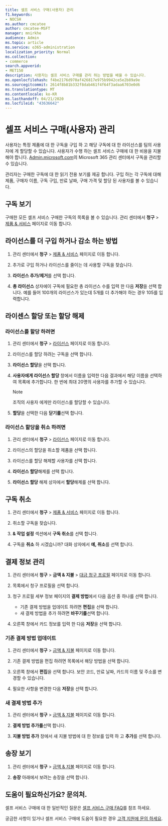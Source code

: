 ```yaml
---
title: 셀프 서비스 구매(사용자) 관리
f1.keywords:
- NOCSH
ms.author: cmcatee
author: cmcatee-MSFT
manager: mnirkhe
audience: Admin
ms.topic: article
ms.service: o365-administration
localization_priority: Normal
ms.collection:
- commerce
search.appverid:
- MET150
description: 사용자는 셀프 서비스 구매를 관리 하는 방법을 배울 수 있습니다.
ms.openlocfilehash: f4be2176d970af426817e975b9942ce5e2b89a9e
ms.sourcegitcommit: 2614f8b81b332f8dab461f4f64f3adaa6703e0d6
ms.translationtype: MT
ms.contentlocale: ko-KR
ms.lasthandoff: 04/21/2020
ms.locfileid: "43636642"
---
```

# <a name="manage-self-service-purchases-users"></a>셀프 서비스 구매(사용자) 관리

사용자는 특정 제품에 대 한 구독을 구입 하 고 해당 구독에 대 한 라이선스를 팀의 사용자에 게 할당할 수 있습니다. 사용자가 수행 하는 셀프 서비스 구매에 대 한 비용을 지불 해야 합니다. <a href="https://go.microsoft.com/fwlink/p/?linkid=2024339" target="_blank">Admin.microsoft.com</a>의 Microsoft 365 관리 센터에서 구독을 관리할 수 있습니다.


관리자는 구매한 구독에 대 한 읽기 전용 보기를 제공 합니다. 구입 하는 각 구독에 대해 제품, 구매자 이름, 구독 구입, 만료 날짜, 구매 가격 및 할당 된 사용자를 볼 수 있습니다.

## <a name="view-your-subscriptions"></a>구독 보기

구매한 모든 셀프 서비스 구매한 구독의 목록을 볼 수 있습니다. 관리 센터에서 **청구** > <a href="https://go.microsoft.com/fwlink/p/?linkid=842054" target="_blank">제품 & 서비스</a> 페이지로 이동 합니다.

## <a name="how-to-buy-more-or-reduce-licenses"></a>라이선스를 더 구입 하거나 감소 하는 방법

1. 관리 센터에서 **청구** > <a href="https://go.microsoft.com/fwlink/p/?linkid=842054" target="_blank">제품 & 서비스</a> 페이지로 이동 합니다.

2. 추가로 구입 하거나 라이선스를 줄이는 데 사용할 구독을 찾습니다.

3. **라이선스 추가/제거**를 선택 합니다.

4. **총 라이선스** 상자에이 구독에 필요한 총 라이선스 수를 입력 한 다음 **저장**을 선택 합니다.
예를 들어 100개의 라이선스가 있는데 5개를 더 추가해야 하는 경우 105를 입력합니다.

## <a name="assign-or-unassign-licenses"></a>라이센스 할당 또는 할당 해제

### <a name="to-assign-licenses"></a>라이선스를 할당 하려면

1. 관리 센터에서 **청구** > <a href="https://go.microsoft.com/fwlink/p/?linkid=842264" target="_blank">라이선스</a> 페이지로 이동 합니다.

2. 라이선스를 할당 하려는 구독을 선택 합니다.

3. **라이선스 할당**을 선택 합니다.

4. **사용자에게 라이선스 할당** 창에서 이름을 입력한 다음 결과에서 해당 이름을 선택하여 목록에 추가합니다. 한 번에 최대 20명의 사용자를 추가할 수 있습니다.

    > [!NOTE]
    > 조직의 사용자 에게만 라이선스를 할당할 수 있습니다.

5. **할당**을 선택한 다음 **닫기를**선택 합니다.

### <a name="to-unassign-licenses"></a>라이선스 할당을 취소 하려면

1. 관리 센터에서 **청구** > <a href="https://go.microsoft.com/fwlink/p/?linkid=842264" target="_blank">라이선스</a> 페이지로 이동 합니다.

2. 라이선스의 할당을 취소할 제품을 선택 합니다.

3. 라이선스를 할당 해제할 사용자를 선택 합니다.

4. **라이선스 할당**해제를 선택 합니다.

5. **라이선스 할당** 해제 상자에서 **할당**해제를 선택 합니다.

## <a name="cancel-a-subscription"></a>구독 취소

1. 관리 센터에서 **청구** > <a href="https://go.microsoft.com/fwlink/p/?linkid=842054" target="_blank">제품 & 서비스</a> 페이지로 이동 합니다.

2. 취소할 구독을 찾습니다.

3. **& 작업 설정** 섹션에서 **구독 취소**를 선택 합니다.

4. 구독을 **취소** 하 시겠습니까? 대화 상자에서 **예, 취소**를 선택 합니다.

## <a name="manage-your-payment-details"></a>결제 정보 관리

1. 관리 센터에서 **청구** > **금액 & 지불** > <a href="https://go.microsoft.com/fwlink/p/?linkid=2103629" target="_blank">대금 청구 프로필</a> 페이지로 이동 합니다.

2. 목록에서 청구 프로필을 선택 합니다.

3. 청구 프로필 세부 정보 페이지의 **결제 방법**에서 다음 옵션 중 하나를 선택 합니다.

    - 기존 결제 방법을 업데이트 하려면 **편집**을 선택 합니다.
    - 새 결제 방법을 추가 하려면 **바꾸기를**선택 합니다.

4. 오른쪽 창에서 카드 정보를 입력 한 다음 **저장**을 선택 합니다.

### <a name="update-an-existing-payment-method"></a>기존 결제 방법 업데이트

1. 관리 센터에서 **청구** > <a href="https://go.microsoft.com/fwlink/p/?linkid=848039" target="_blank">금액 & 지불</a> 페이지로 이동 합니다.

2. 기존 결제 방법을 편집 하려면 목록에서 해당 방법을 선택 합니다.

3. 오른쪽 창에서 **편집**을 선택 합니다. 보안 코드, 만료 날짜, 카드의 이름 및 주소를 변경할 수 있습니다.

4. 필요한 사항을 변경한 다음 **저장**을 선택 합니다.

### <a name="add-a-new-payment-method"></a>새 결제 방법 추가

1. 관리 센터에서 **청구** > <a href="https://go.microsoft.com/fwlink/p/?linkid=848039" target="_blank">금액 & 지불</a> 페이지로 이동 합니다.

2. **결제 방법 추가를**선택 합니다.

3. **지불 방법 추가** 창에서 새 지불 방법에 대 한 정보를 입력 하 고 **추가**를 선택 합니다.

## <a name="view-your-invoices"></a>송장 보기

1. 관리 센터에서 **청구** > <a href="https://go.microsoft.com/fwlink/p/?linkid=848039" target="_blank">금액 & 지불</a> 페이지로 이동 합니다.

2. **송장** 아래에서 보려는 송장을 선택 합니다.

## <a name="need-help-contact-us"></a>도움이 필요하신가요? 문의처.

셀프 서비스 구매에 대 한 일반적인 질문은 [셀프 서비스 구매 FAQ](self-service-purchase-faq.md)를 참조 하세요.

궁금한 사항이 있거나 셀프 서비스 구매에 도움이 필요한 경우 [고객 지원에 문의 하세요](https://docs.microsoft.com/office365/admin/contact-support-for-business-products).
